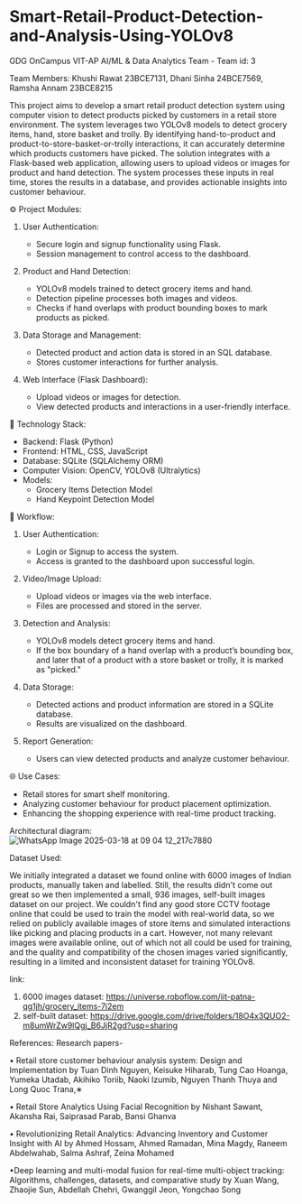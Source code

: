 # Smart-Retail-Product-Detection-and-Analysis-Using-YOLOv8

GDG OnCampus VIT-AP AI/ML & Data Analytics Team - Team id: 3 

 Team Members:
Khushi Rawat 23BCE7131,
Dhani Sinha 24BCE7569,
Ramsha Annam 23BCE8215


This project aims to develop a smart retail product detection system using computer vision to detect products picked by customers in a retail store environment. The system leverages two YOLOv8 models to detect grocery items, hand, store basket and trolly. By identifying hand-to-product and product-to-store-basket-or-trolly interactions, it can accurately determine which products customers have picked. The solution integrates with a Flask-based web application, allowing users to upload videos or images for product and hand detection. The system processes these inputs in real time, stores the results in a database, and provides actionable insights into customer behaviour.


⚙️ Project Modules:
1. User Authentication:
   - Secure login and signup functionality using Flask.  
   - Session management to control access to the dashboard.

2. Product and Hand Detection:  
   - YOLOv8 models trained to detect grocery items and hand.  
   - Detection pipeline processes both images and videos.  
   - Checks if hand overlaps with product bounding boxes to mark products as picked.

3. Data Storage and Management: 
   - Detected product and action data is stored in an SQL database.  
   - Stores customer interactions for further analysis.

4. Web Interface (Flask Dashboard):  
   - Upload videos or images for detection.  
   - View detected products and interactions in a user-friendly interface.  


🧠 Technology Stack:
- Backend: Flask (Python)
- Frontend: HTML, CSS, JavaScript
- Database: SQLite (SQLAlchemy ORM)
- Computer Vision: OpenCV, YOLOv8 (Ultralytics)
- Models:
    - Grocery Items Detection Model
    - Hand Keypoint Detection Model


🎥 Workflow:
1. User Authentication:  
   - Login or Signup to access the system.
   - Access is granted to the dashboard upon successful login.

2. Video/Image Upload:  
   - Upload videos or images via the web interface.
   - Files are processed and stored in the server.

3. Detection and Analysis:  
   - YOLOv8 models detect grocery items and hand.
   - If the box boundary of a hand overlap with a product’s bounding box, and later that of a product with a store basket or trolly, it is marked as "picked."

4. Data Storage: 
   - Detected actions and product information are stored in a SQLite database.
   - Results are visualized on the dashboard.

5. Report Generation: 
   - Users can view detected products and analyze customer behaviour.


🌐 Use Cases:
- Retail stores for smart shelf monitoring.
- Analyzing customer behaviour for product placement optimization.
- Enhancing the shopping experience with real-time product tracking.


 Architectural diagram:
![WhatsApp Image 2025-03-18 at 09 04 12_217c7880](https://github.com/user-attachments/assets/feefc4c7-ea72-4231-928a-6739b1f0a205)

Dataset Used:

We initially integrated a dataset we found online with 6000 images of Indian products, manually taken and labelled. Still, the results didn't come out great so we then implemented a small, 936 images, self-built images dataset on our project. We couldn't find any good store CCTV footage online that could be used to train the model with real-world data, so we relied on publicly available images of store items and simulated interactions like picking and placing products in a cart. However, not many relevant images were available online, out of which not all could be used for training, and the quality and compatibility of the chosen images varied significantly, resulting in a limited and inconsistent dataset for training YOLOv8.

link: 
1) 6000 images dataset: https://universe.roboflow.com/iit-patna-qg1jh/grocery_items-7i2em
2) self-built dataset: https://drive.google.com/drive/folders/18O4x3QUO2-m8umWrZw9lQgj_B6JjR2gd?usp=sharing

References:
Research papers-

• Retail store customer behaviour analysis system: Design and Implementation by Tuan Dinh Nguyen, Keisuke Hiharab, Tung Cao Hoanga, Yumeka Utadab, Akihiko Toriib, Naoki Izumib, Nguyen Thanh Thuya and Long Quoc Trana,∗

• Retail Store Analytics Using Facial Recognition by Nishant Sawant, Akansha Rai, Saiprasad Parab, Bansi Ghanva

• Revolutionizing Retail Analytics: Advancing
Inventory and Customer Insight with AI by
Ahmed Hossam, Ahmed Ramadan, Mina Magdy, Raneem Abdelwahab, Salma Ashraf, Zeina Mohamed

•Deep learning and multi-modal fusion for real-time multi-object tracking: Algorithms, challenges, datasets, and comparative study by Xuan Wang, Zhaojie Sun, Abdellah Chehri, Gwanggil Jeon, Yongchao Song
